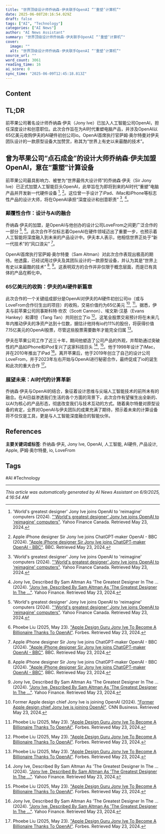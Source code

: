 ```yaml
---
title: "世界顶级设计师乔纳森·伊夫联手OpenAI “‘重塑’计算机”"
date: 2025-06-08T20:16:54.029Z
draft: false
tags: ["AI", "Technology"]
categories: ["AI News"]
author: "AI News Assistant"
summary: "世界顶级设计师乔纳森·伊夫联手OpenAI “‘重塑’计算机”"
cover:
  image: ""
  alt: "世界顶级设计师乔纳森·伊夫联手OpenAI “‘重塑’计算机”"
source_url: ""
word_count: 3061
reading_time: 16
ai_score: 0
sync_time: "2025-06-09T12:45:18.813Z"
---
```


## Content

<article>

## TL;DR

前苹果公司著名设计师乔纳森·伊夫（Jony Ive）已加入人工智能公司OpenAI，担任深度设计和创意职位。此次合作旨在为AI时代重塑电脑产品，并涉及OpenAI以65亿美元收购伊夫的AI硬件初创公司io。OpenAI首席执行官萨姆·奥尔特曼对伊夫团队设计的一款原型设备大加赞赏，称其为“世界上有史以来最酷的技术”。

## 曾为苹果公司“点石成金”的设计大师乔纳森·伊夫加盟OpenAI，意在“重塑”计算设备

前苹果公司最具影响力、被誉为“世界最伟大设计师”的乔纳森·伊夫（Sir Jony Ive）已正式加盟人工智能巨头OpenAI，此举旨在为即将到来的AI时代“重塑”电脑产品并开发新一代硬件设备 [^1], [^2]。这位曾一手设计了iPad、iMac和iPhone等标志性产品的设计大师，将在OpenAI承担“深度设计和创意职责” [^1], [^3]。

### 颠覆性合作：设计与AI的融合

乔纳森·伊夫的加盟，是OpenAI与他创办的设计公司LoveFrom之间更广泛合作的一部分 [^1], [^6]。此次合作不仅标志着OpenAI在硬件领域迈出了重要一步，也预示着人工智能将深度融入到未来的产品设计中。伊夫本人表示，他相信世界正处于“新一代技术”的“风口浪尖” [^2]。

OpenAI首席执行官萨姆·奥尔特曼（Sam Altman）对此次合作表现出极高的期待。他透露，已经试用过伊夫及其团队设计的一款原型设备，并认为其是“世界上有史以来最酷的技术” [^2], [^3]。这表明双方的合作并非仅限于概念层面，而是已有具体的产品在孵化中。

### 65亿美元的收购：伊夫的AI硬件新篇章

此次合作的一个关键组成部分是OpenAI对伊夫的AI硬件初创公司io（或与LoveFrom合作衍生出的项目）的收购，交易价值约为65亿美元 [^4], [^6]。据悉，伊夫与前苹果公司同事斯科特·坎农（Scott Cannon）、埃文斯·汉基（Evans Hankey）和谭坦（Tang Tan）共同创立了io [^6]。这笔全股票交易预计将在未来几年内推动伊夫的净资产达到十位数，据估计他持有io约11%的股份，将获得价值7.15亿美元的OpenAI股票，尽管这些股票需要数年才能完全归属 [^6]。

伊夫在苹果公司工作了近三十年，期间他塑造了公司产品的外观，并帮助通过突破性的产品如iPhone和iPod复兴了这家科技巨头 [^3], [^6]。他于1998年设计了iMac，并在2010年推出了iPad [^3]。离开苹果后，他于2019年创立了自己的设计公司LoveFrom，并于2023年左右开始与OpenAI进行秘密合作，最终促成了io的诞生和此次的重大合作 [^6]。

### 展望未来：AI时代的计算革新

乔纳森·伊夫与OpenAI的结合，象征着设计思维与尖端人工智能技术的前所未有的融合。在AI日益渗透我们生活的各个方面的背景下，此次合作有望催生出全新的、以AI为核心的产品形态，彻底改变我们与技术互动的方式。随着奥尔特曼对原型设备的肯定，业界对OpenAI与伊夫团队的成果充满了期待，预示着未来的计算设备将不仅仅是工具，更是与人工智能深度融合的智能伙伴。

## References

[^1]: 'World's greatest designer' Jony Ive joins OpenAI to 'reimagine' computers (2024). ["'World's greatest designer' Jony Ive joins OpenAI to 'reimagine' computers"](https://ca.finance.yahoo.com/news/famous-apple-designer-sir-jony-214415932.html). Yahoo Finance Canada. Retrieved May 23, 2024.
[^2]: Apple iPhone designer Sir Jony Ive joins ChatGPT-maker OpenAI - BBC (2024). ["Apple iPhone designer Sir Jony Ive joins ChatGPT-maker OpenAI - BBC"](https://www.bbc.com/news/articles/c5y66yemjdmo). BBC. Retrieved May 23, 2024.
[^3]: Jony Ive, Described By Sam Altman As 'The Greatest Designer In The ... (2024). ["Jony Ive, Described By Sam Altman As 'The Greatest Designer In The ..."](https://finance.yahoo.com/news/jony-ive-described-sam-altman-134531994.html). Yahoo Finance. Retrieved May 23, 2024.
[^4]: Former Apple design chief Jony Ive is joining OpenAI (2024). ["Former Apple design chief Jony Ive is joining OpenAI"](https://www.cnn.com/2025/05/21/tech/jony-ive-apple-design-chief-openai). CNN Business. Retrieved May 23, 2024.
[^5]: Apple Design Guru Jony Ive To Become A Billionaire Thanks To OpenAI (2024). ["Apple Design Guru Jony Ive To Become A Billionaire Thanks To OpenAI"](https://www.forbes.com/sites/phoebeliu/2025/05/23/-jony-ive-billionaire-with-sale-of-startup-io-openai/). Forbes. Retrieved May 23, 2024.
[^6]: Phoebe Liu (2025, May 23). ["Apple Design Guru Jony Ive To Become A Billionaire Thanks To OpenAI"](https://www.forbes.com/sites/phoebeliu/2025/05/23/-jony-ive-billionaire-with-sale-of-startup-io-openai/). Forbes. Retrieved May 23, 2024.

</article>

**主要关键词或标签**: 乔纳森·伊夫, Jony Ive, OpenAI, 人工智能, AI硬件, 产品设计, Apple, 萨姆·奥尔特曼, io, LoveFrom

## Tags

#AI #Technology

---

*This article was automatically generated by AI News Assistant on 6/9/2025, 4:16:54 AM*

